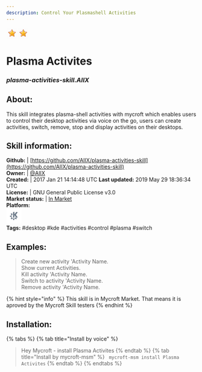 ```yaml
---    
description: Control Your Plasmashell Activities  
---    
```

![](../.gitbook/assets/star.png)![](../.gitbook/assets/star.png)  
# Plasma Activites  
### _plasma-activities-skill.AIIX_  
## About:  
This skill integrates plasma-shell activities with mycroft which enables users to control their desktop activities via voice on the go, users can create activities, switch, remove, stop and display activities on their desktops.

## Skill information:  
**Github:** | [https://github.com/AIIX/plasma-activities-skill](https://github.com/AIIX/plasma-activities-skill)  
**Owner:** | [@AIIX](https://github.com/AIIX)  
**Created:** | 2017 Jan 21 14:14:48 UTC  **Last updated:** 2019 May 29 18:36:34 UTC  
**License:** | GNU General Public License v3.0  
**Market status:** | [In Market](https://market.mycroft.ai/skill/plasma-activities-skill)  
**Platform:**  
 ![](../.gitbook/assets/kde.png)   
**Tags:** \#desktop \#kde \#activities \#control \#plasma \#switch   
## Examples:  
> Create new activity 'Activity Name.  
> Show current Activities.  
> Kill activity 'Activity Name.  
> Switch to activity 'Activity Name.  
> Remove activity 'Activity Name.  
  
{% hint style="info" %}
This skill is in Mycroft Market. That means it is aproved by the Mycroft Skill testers
{% endhint %}
    
## Installation:  
{% tabs %}
{% tab title="Install by voice" %}
> Hey Mycroft - install Plasma Activites
{% endtab %}
  {% tab title="Install by mycroft-msm" %}
``` mycroft-msm install Plasma Activites```
{% endtab %}
  {% endtabs %}
  